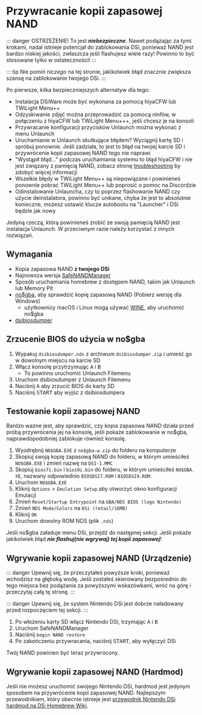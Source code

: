 # Przywracanie kopii zapasowej NAND

::: danger
OSTRZEŻENIE! To jest ***niebezpieczne***. Nawet podążając za tymi krokami, nadal istnieje potencjał do zablokowania DSi, ponieważ NAND jest bardzo niskiej jakości, zwłaszcza jeśli flashujesz wiele razy! Powinno to być stosowane tylko w ostateczności!
:::

::: tip
Nie pomiń *niczego* na tej stronie, jakikolwiek błąd znacznie zwiększa szansę na zablokowanie twojego DSi.
:::

Po pierwsze, kilka bezpieczniejszych alternatyw dla tego:
- Instalacja DSiWare może być wykonana za pomocą hiyaCFW lub TWiLight Menu++
- Odzyskiwanie zdjęć można przeprowadzić za pomocą ninfów, w połączeniu z hiyaCFW lub TWiLight Menu+++, jeśli chcesz je na konsoli
- Przywracanie konfiguracji przycisków Unlaunch można wykonać z menu Unlaunch
- Uruchamianie w Unlaunch skutkujące błędem? Wyciągnij kartę SD i spróbuj ponownie. Jeśli zadziała, to jest to błąd na twojej karcie SD i przywrócenie kopii zapasowej NAND tego nie naprawi
- "Wystąpił błąd..." podczas uruchamiania systemu to błąd hiyaCFW i nie jest związany z pamięcią NAND, zobacz stronę [troubleshooting](https://wiki.ds-homebrew.com/hiyacfw/troubleshooting) by zdobyć więcej informacji
- Wszelkie błędy w TWiLight Menu++ są niepowiązane i powinieneś ponownie pobrać TWiLight Menu++ lub poprosić o pomoc na Discordzie
- Odinstalowanie Unlauncha, czy to poprzez flashowanie NAND czy użycie deinstalatora, powinno być unikane, chyba że jest to absolutnie konieczne, możesz ustawić klucze autobootu na "Launcher" i DSi będzie jak nowy

Jedyną rzeczą, którą powinieneś zrobić ze swoją pamięcią NAND jest instalacja Unlaunch. W przeciwnym razie należy korzystać z innych rozwiązań.

## Wymagania
- Kopia zapasowa NAND **z twojego DSi**
- Najnowsza wersja [SafeNANDManager](https://github.com/DS-Homebrew/SafeNANDManager/releases/latest/download/SafeNANDManager.nds)
- Sposób uruchamiania homebrew z dostępem NAND, takim jak Unlaunch lub Memory Pit
- [no$gba](https://problemkaputt.de/gba.htm), aby sprawdzić kopię zapasową NAND (Pobierz wersję dla Windows)
   - użytkownicy macOS i Linux mogą używać [WINE](https://winehq.org), aby uruchomić no$gba
- [dsibiosdumper](http://melonds.kuribo64.net/downloads/dsibiosdumper.7z)

## Zrzucenie BIOS do użycia w no$gba
1. Wypakuj `dsibiosdumper.nds` z archiwum `dsibiosdumper.zip` i umieść go w dowolnym miejscu na karcie SD
2. Włącz konsolę przytrzymując <kbd class="face">A</kbd> i <kbd class="face">B</kbd>
   - To powinno uruchomić Unlaunch Filemenu
3. Uruchom dsibiosdumper z Unlaunch Filemenu
4. Naciśnij <kbd class="face">A</kbd> aby zrzucić BIOS do karty SD
5. Naciśnij <kbd>START</kbd> aby wyjść z dsibiosdumpera

## Testowanie kopii zapasowej NAND
Bardzo ważne jest, aby sprawdzić, czy kopia zapasowa NAND działa przed próbą przywrócenia jej na konsolę, jeśli pokaże zablokowanie w no$gba, najprawdopodobniej zablokuje również konsolę.
1. Wyodrębnij `NO$GBA.EXE` z `no$gba-w.zip` do folderu na komputerze
2. Skopiuj swoją kopię zapasową NAND do folderu, w którym umieściłeś `NO$GBA.EXE` i zmień nazwę na `DSI-1.MMC`
3. Skopiuj `bios7i.bin` i `bios9i.bin` do folderu, w którym umieściłeś `NO$GBA. XE`, nazwany odpowiednio `BIOSDSI7.ROM` i `BIOSDSI9.ROM`.
4. Uruchom `NO$GBA.EXE`
5. Kliknij `Options` > `Emulation Setup` aby otworzyć okno konfiguracji Emulacji
6. Zmień `Reset/Startup Entrypoint` na `GBA/NDS BIOS (logo Nintendo)`
7. Zmień `NDS Mode/Colors` na `DSi (retail/16MB)`
8. Kliknij `OK`
9. Uruchom dowolny ROM NDS (plik `.nds`)

Jeśli no$gba załaduje menu DSi, przejdź do następnej sekcji. Jeśli pokaże jakikolwiek błąd ***nie flashuj(nie wgrywaj) tej kopii zapasowej***!

## Wgrywanie kopii zapasowej NAND (Urządzenie)

::: danger
Upewnij się, że przeczytałeś powyższe kroki, ponieważ wchodzisz na głęboką wodę. Jeśli zostałeś skierowany bezpośrednio do tego miejsca bez podążania za powyższymi wskazówkami, wróć na górę i przeczytaj całą tę stronę.
:::

::: danger
Upewnij się, że system Nintendo DSi jest dobrze naładowany przed rozpoczęciem tej sekcji.
:::

1. Po włożeniu karty SD włącz Nintendo DSi, trzymając <kbd class="face">A</kbd> i <kbd class="face">B</kbd>
3. Uruchom SafeNANDManager
4. Naciśnij `begin NAND restore`
6. Po zakończeniu przywracania, naciśnij <kbd>START</kbd>, aby wyłączyć DSi

Twój NAND powinien być teraz przywrócony.

## Wgrywanie kopii zapasowej NAND (Hardmod)
Jeśli nie możesz uruchomić swojego Nintendo DSi, hardmod jest jedynym sposobem na przywrócenie kopii zapasowej NAND. Najlepszym przewodnikiem, który obecnie istnieje jest [ przewodnik Nintendo DSi hardmod na DS-Homebrew Wiki](https://wiki.ds-homebrew.com/ds-index/hardmod#nintendo-dsi).
